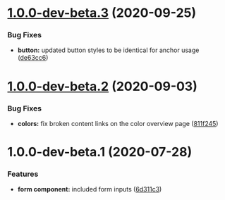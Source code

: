 # [1.0.0-dev-beta.3](http://bitbucket.org/uclaucomm/ucla-bruin-components/compare/v1.0.0-dev-beta.2...v1.0.0-dev-beta.3) (2020-09-25)


### Bug Fixes

* **button:** updated button styles to be identical for anchor usage ([de63cc6](http://bitbucket.org/uclaucomm/ucla-bruin-components/commits/de63cc651aed09b1151aa1fd711ca11d17336734))

# [1.0.0-dev-beta.2](http://bitbucket.org/uclaucomm/ucla-bruin-components/compare/v1.0.0-dev-beta.1...v1.0.0-dev-beta.2) (2020-09-03)


### Bug Fixes

* **colors:** fix broken content links on the color overview page ([811f245](http://bitbucket.org/uclaucomm/ucla-bruin-components/commits/811f245863d08c081f41fe0f82ff1c4f324c7c11))

# 1.0.0-dev-beta.1 (2020-07-28)


### Features

* **form component:** included form inputs ([6d311c3](http://bitbucket.org/uclaucomm/ucla-bruin-components/commits/6d311c3c8935810a212198834047ceccf6b0e585))
